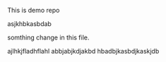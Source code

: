 This is demo repo

asjkhbkasbdab

somthing change in this file.

ajlhkjfladhflahl
abbjabjkdjakbd
hbadbjkasbdjkaskjdb
